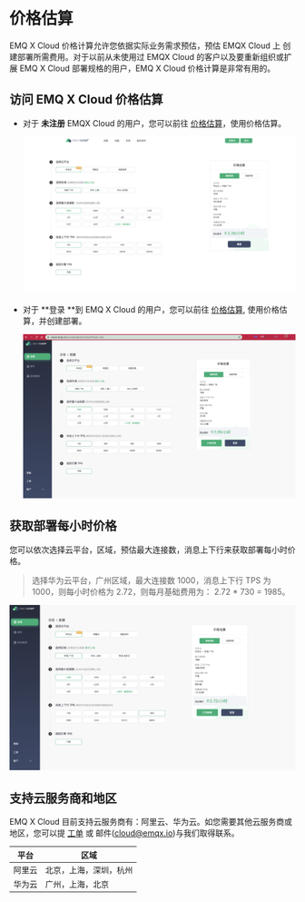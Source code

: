 # 价格估算

EMQ X Cloud  价格计算允许您依据实际业务需求预估，预估 EMQX Cloud 上 创建部署所需费用。对于以前从未使用过 EMQX  Cloud 的客户以及要重新组织或扩展 EMQ X Cloud 部署规格的用户，EMQ X Cloud  价格计算是非常有用的。



## 访问 EMQ X Cloud 价格估算

* 对于 **未注册** EMQX Cloud 的用户，您可以前往 [价格估算](https://cloud.emqx.io/cn/calculator)，使用价格估算。

  ![calculator](./_assets/calculator.png)

* 对于 **登录 **到 EMQ X Cloud 的用户，您可以前往 [价格估算](https://cloud.emqx.io/console/deployments/0?oper=new), 使用价格估算，并创建部署。

  ![calculator](./_assets/console_calculator.png)



## 获取部署每小时价格

您可以依次选择云平台，区域，预估最大连接数，消息上下行来获取部署每小时价格。

> 选择华为云平台，广州区域，最大连接数 1000，消息上下行 TPS 为 1000，则每小时价格为 2.72，则每月基础费用为： 2.72 * 730 = 1985。

![deployment_price](./_assets/deployment_price.png)



## 支持云服务商和地区

EMQ X Cloud 目前支持云服务商有：阿里云、华为云。如您需要其他云服务商或地区，您可以提 [工单](../contact.md) 或 邮件(cloud@emqx.io)与我们取得联系。

| 平台   | 区域                   |
| ------ | ---------------------- |
| 阿里云 | 北京，上海，深圳，杭州 |
| 华为云 | 广州，上海，北京       |

